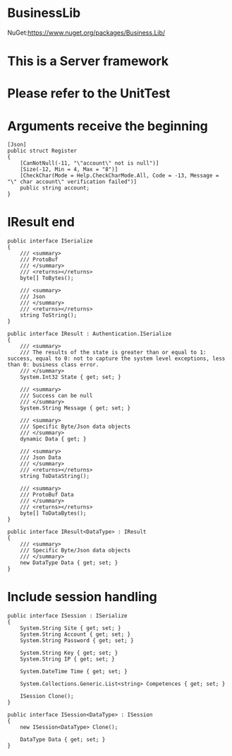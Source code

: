 # BusinessLib

NuGet:https://www.nuget.org/packages/Business.Lib/

# This is a Server framework

# Please refer to the UnitTest

# Arguments receive the beginning
    
    [Json]
    public struct Register
    {
        [CanNotNull(-11, "\"account\" not is null")]
        [Size(-12, Min = 4, Max = "8")]
        [CheckChar(Mode = Help.CheckCharMode.All, Code = -13, Message = "\" char account\" verification failed")]
        public string account;
    }

# IResult end

    public interface ISerialize
    {
        /// <summary>
        /// ProtoBuf
        /// </summary>
        /// <returns></returns>
        byte[] ToBytes();

        /// <summary>
        /// Json
        /// </summary>
        /// <returns></returns>
        string ToString();
    }
    
    public interface IResult : Authentication.ISerialize
    {
        /// <summary>
        /// The results of the state is greater than or equal to 1: success, equal to 0: not to capture the system level exceptions, less than 0: business class error.
        /// </summary>
        System.Int32 State { get; set; }

        /// <summary>
        /// Success can be null
        /// </summary>
        System.String Message { get; set; }

        /// <summary>
        /// Specific Byte/Json data objects
        /// </summary>
        dynamic Data { get; }

        /// <summary>
        /// Json Data
        /// </summary>
        /// <returns></returns>
        string ToDataString();

        /// <summary>
        /// ProtoBuf Data
        /// </summary>
        /// <returns></returns>
        byte[] ToDataBytes();
    }

    public interface IResult<DataType> : IResult
    {
        /// <summary>
        /// Specific Byte/Json data objects
        /// </summary>
        new DataType Data { get; set; }
    }
    
# Include session handling
    
    public interface ISession : ISerialize
    {
        System.String Site { get; set; }
        System.String Account { get; set; }
        System.String Password { get; set; }

        System.String Key { get; set; }
        System.String IP { get; set; }

        System.DateTime Time { get; set; }

        System.Collections.Generic.List<string> Competences { get; set; }

        ISession Clone();
    }

    public interface ISession<DataType> : ISession
    {
        new ISession<DataType> Clone();

        DataType Data { get; set; }
    }

